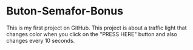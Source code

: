 # Buton-Semafor-Bonus
This is my first project on GitHub. This project is about a traffic light that changes color when you click on the "PRESS HERE" button and also changes every 10 seconds.
